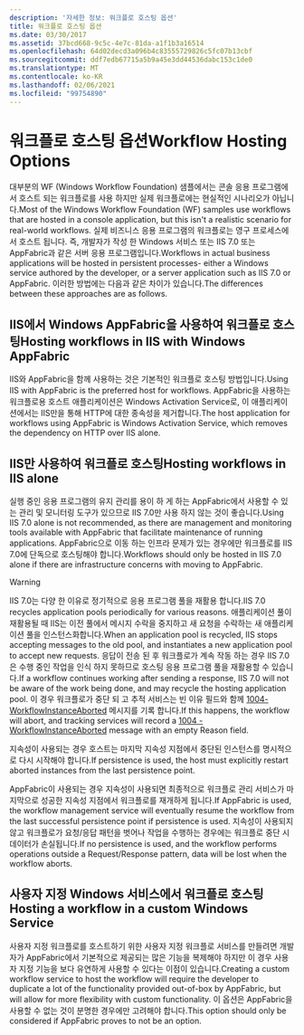 ```yaml
---
description: '자세한 정보: 워크플로 호스팅 옵션'
title: 워크플로 호스팅 옵션
ms.date: 03/30/2017
ms.assetid: 37bcd668-9c5c-4e7c-81da-a1f1b3a16514
ms.openlocfilehash: 64d02decd3a096b4c83555729826c5fc07b13cbf
ms.sourcegitcommit: ddf7edb67715a5b9a45e3dd44536dabc153c1de0
ms.translationtype: MT
ms.contentlocale: ko-KR
ms.lasthandoff: 02/06/2021
ms.locfileid: "99754890"
---
```

# <a name="workflow-hosting-options"></a><span data-ttu-id="6e3cb-103">워크플로 호스팅 옵션</span><span class="sxs-lookup"><span data-stu-id="6e3cb-103">Workflow Hosting Options</span></span>

<span data-ttu-id="6e3cb-104">대부분의 WF (Windows Workflow Foundation) 샘플에서는 콘솔 응용 프로그램에서 호스트 되는 워크플로를 사용 하지만 실제 워크플로에는 현실적인 시나리오가 아닙니다.</span><span class="sxs-lookup"><span data-stu-id="6e3cb-104">Most of the Windows Workflow Foundation (WF) samples use workflows that are hosted in a console application, but this isn't a realistic scenario for real-world workflows.</span></span> <span data-ttu-id="6e3cb-105">실제 비즈니스 응용 프로그램의 워크플로는 영구 프로세스에서 호스트 됩니다. 즉, 개발자가 작성 한 Windows 서비스 또는 IIS 7.0 또는 AppFabric과 같은 서버 응용 프로그램입니다.</span><span class="sxs-lookup"><span data-stu-id="6e3cb-105">Workflows in actual business applications will be hosted in persistent processes- either a Windows service authored by the developer, or a server application such as IIS 7.0 or AppFabric.</span></span> <span data-ttu-id="6e3cb-106">이러한 방법에는 다음과 같은 차이가 있습니다.</span><span class="sxs-lookup"><span data-stu-id="6e3cb-106">The differences between these approaches are as follows.</span></span>

## <a name="hosting-workflows-in-iis-with-windows-appfabric"></a><span data-ttu-id="6e3cb-107">IIS에서 Windows AppFabric을 사용하여 워크플로 호스팅</span><span class="sxs-lookup"><span data-stu-id="6e3cb-107">Hosting workflows in IIS with Windows AppFabric</span></span>

<span data-ttu-id="6e3cb-108">IIS와 AppFabric을 함께 사용하는 것은 기본적인 워크플로 호스팅 방법입니다.</span><span class="sxs-lookup"><span data-stu-id="6e3cb-108">Using IIS with AppFabric is the preferred host for workflows.</span></span> <span data-ttu-id="6e3cb-109">AppFabric을 사용하는 워크플로용 호스트 애플리케이션은 Windows Activation Service로, 이 애플리케이션에서는 IIS만을 통해 HTTP에 대한 종속성을 제거합니다.</span><span class="sxs-lookup"><span data-stu-id="6e3cb-109">The host application for workflows using AppFabric is Windows Activation Service, which removes the dependency on HTTP over IIS alone.</span></span>

## <a name="hosting-workflows-in-iis-alone"></a><span data-ttu-id="6e3cb-110">IIS만 사용하여 워크플로 호스팅</span><span class="sxs-lookup"><span data-stu-id="6e3cb-110">Hosting workflows in IIS alone</span></span>

<span data-ttu-id="6e3cb-111">실행 중인 응용 프로그램의 유지 관리를 용이 하 게 하는 AppFabric에서 사용할 수 있는 관리 및 모니터링 도구가 있으므로 IIS 7.0만 사용 하지 않는 것이 좋습니다.</span><span class="sxs-lookup"><span data-stu-id="6e3cb-111">Using IIS 7.0 alone is not recommended, as there are management and monitoring tools available with AppFabric that facilitate maintenance of running applications.</span></span> <span data-ttu-id="6e3cb-112">AppFabric으로 이동 하는 인프라 문제가 있는 경우에만 워크플로를 IIS 7.0에 단독으로 호스팅해야 합니다.</span><span class="sxs-lookup"><span data-stu-id="6e3cb-112">Workflows should only be hosted in IIS 7.0 alone if there are infrastructure concerns with moving to AppFabric.</span></span>

> [!WARNING]
> <span data-ttu-id="6e3cb-113">IIS 7.0는 다양 한 이유로 정기적으로 응용 프로그램 풀을 재활용 합니다.</span><span class="sxs-lookup"><span data-stu-id="6e3cb-113">IIS 7.0 recycles application pools periodically for various reasons.</span></span> <span data-ttu-id="6e3cb-114">애플리케이션 풀이 재활용될 때 IIS는 이전 풀에서 메시지 수락을 중지하고 새 요청을 수락하는 새 애플리케이션 풀을 인스턴스화합니다.</span><span class="sxs-lookup"><span data-stu-id="6e3cb-114">When an application pool is recycled, IIS stops accepting messages to the old pool, and instantiates a new application pool to accept new requests.</span></span> <span data-ttu-id="6e3cb-115">응답이 전송 된 후 워크플로가 계속 작동 하는 경우 IIS 7.0은 수행 중인 작업을 인식 하지 못하므로 호스팅 응용 프로그램 풀을 재활용할 수 있습니다.</span><span class="sxs-lookup"><span data-stu-id="6e3cb-115">If a workflow continues working after sending a response, IIS 7.0 will not be aware of the work being done, and may recycle the hosting application pool.</span></span> <span data-ttu-id="6e3cb-116">이 경우 워크플로가 중단 되 고 추적 서비스는 빈 이유 필드와 함께 [1004-WorkflowInstanceAborted](1004-workflowinstanceaborted.md) 메시지를 기록 합니다.</span><span class="sxs-lookup"><span data-stu-id="6e3cb-116">If this happens, the workflow will abort, and tracking services will record a [1004 - WorkflowInstanceAborted](1004-workflowinstanceaborted.md) message with an empty Reason field.</span></span>
>
> <span data-ttu-id="6e3cb-117">지속성이 사용되는 경우 호스트는 마지막 지속성 지점에서 중단된 인스턴스를 명시적으로 다시 시작해야 합니다.</span><span class="sxs-lookup"><span data-stu-id="6e3cb-117">If persistence is used, the host must explicitly restart aborted instances from the last persistence point.</span></span>
>
> <span data-ttu-id="6e3cb-118">AppFabric이 사용되는 경우 지속성이 사용되면 최종적으로 워크플로 관리 서비스가 마지막으로 성공한 지속성 지점에서 워크플로를 재개하게 됩니다.</span><span class="sxs-lookup"><span data-stu-id="6e3cb-118">If AppFabric is used, the workflow management service will eventually resume the workflow from the last successful persistence point if persistence is used.</span></span> <span data-ttu-id="6e3cb-119">지속성이 사용되지 않고 워크플로가 요청/응답 패턴을 벗어나 작업을 수행하는 경우에는 워크플로 중단 시 데이터가 손실됩니다.</span><span class="sxs-lookup"><span data-stu-id="6e3cb-119">If no persistence is used, and the workflow performs operations outside a Request/Response pattern, data will be lost when the workflow aborts.</span></span>

## <a name="hosting-a-workflow-in-a-custom-windows-service"></a><span data-ttu-id="6e3cb-120">사용자 지정 Windows 서비스에서 워크플로 호스팅</span><span class="sxs-lookup"><span data-stu-id="6e3cb-120">Hosting a workflow in a custom Windows Service</span></span>

<span data-ttu-id="6e3cb-121">사용자 지정 워크플로를 호스트하기 위한 사용자 지정 워크플로 서비스를 만들려면 개발자가 AppFabric에서 기본적으로 제공되는 많은 기능을 복제해야 하지만 이 경우 사용자 지정 기능을 보다 유연하게 사용할 수 있다는 이점이 있습니다.</span><span class="sxs-lookup"><span data-stu-id="6e3cb-121">Creating a custom workflow service to host the workflow will require the developer to duplicate a lot of the functionality provided out-of-box by AppFabric, but will allow for more flexibility with custom functionality.</span></span> <span data-ttu-id="6e3cb-122">이 옵션은 AppFabric을 사용할 수 없는 것이 분명한 경우에만 고려해야 합니다.</span><span class="sxs-lookup"><span data-stu-id="6e3cb-122">This option should only be considered if AppFabric proves to not be an option.</span></span>
